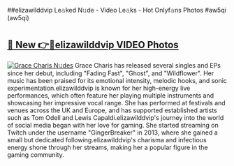 ##elizawilddvip Le𝚊ked N𝚞de - Video Le𝚊ks - Hot Onlyf𝚊ns Photos #aw5qi (aw5qi)

# <h2><a href="https://mediaupload.pro?title=elizawilddvip&ref=9FEB">🔗 New 👉🔴elizawilddvip VIDEO Photos</a></h2>

[![Grace Charis N𝚞des](https://i.imgur.com/rIISA9y.gif)](https://mediaupload.pro?title=elizawilddvip&ref=9FEB)
Grace Charis has released several singles and EPs since her debut, including "Fading Fast", "Ghost", and "Wildflower". Her music has been praised for its emotional intensity, melodic hooks, and sonic experimentation.elizawilddvip is known for her high-energy live performances, which often feature her playing multiple instruments and showcasing her impressive vocal range. She has performed at festivals and venues across the UK and Europe, and has supported established artists such as Tom Odell and Lewis Capaldi.elizawilddvip's journey into the world of social media began with her love for gaming. She started streaming on Twitch under the username "GingerBreaker" in 2013, where she gained a small but dedicated following.elizawilddvip's charisma and infectious energy shone through her streams, making her a popular figure in the gaming community.